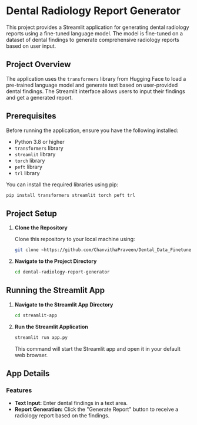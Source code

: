 # Dental Radiology Report Generator

This project provides a Streamlit application for generating dental radiology reports using a fine-tuned language model. The model is fine-tuned on a dataset of dental findings to generate comprehensive radiology reports based on user input.

## Project Overview

The application uses the `transformers` library from Hugging Face to load a pre-trained language model and generate text based on user-provided dental findings. The Streamlit interface allows users to input their findings and get a generated report.

## Prerequisites

Before running the application, ensure you have the following installed:

- Python 3.8 or higher
- `transformers` library
- `streamlit` library
- `torch` library
- `peft` library
- `trl` library

You can install the required libraries using pip:

```bash
pip install transformers streamlit torch peft trl
```

## Project Setup

1. **Clone the Repository**

   Clone this repository to your local machine using:

   ```bash
   git clone <https://github.com/ChanvithaPraveen/Dental_Data_Finetuned_llama2.git>
   ```

2. **Navigate to the Project Directory**

   ```bash
   cd dental-radiology-report-generator
   ```


## Running the Streamlit App

1. **Navigate to the Streamlit App Directory**

   ```bash
   cd streamlit-app
   ```

2. **Run the Streamlit Application**

   ```bash
   streamlit run app.py
   ```

   This command will start the Streamlit app and open it in your default web browser.

## App Details

### Features

- **Text Input:** Enter dental findings in a text area.
- **Report Generation:** Click the "Generate Report" button to receive a radiology report based on the findings.
